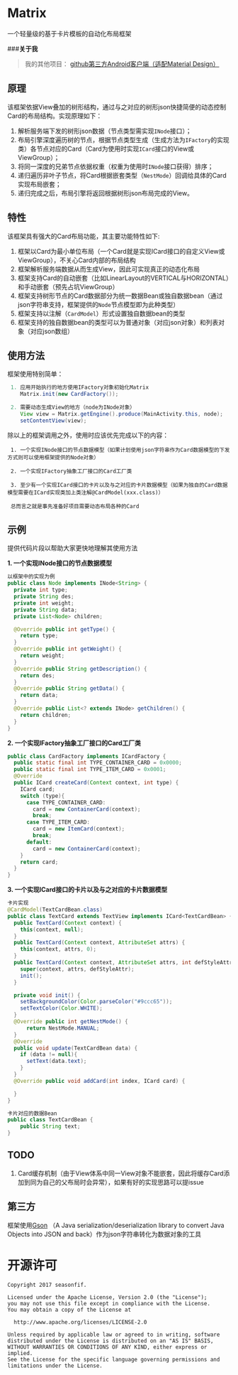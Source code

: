 Matrix
========

一个轻量级的基于卡片模板的自动化布局框架

###**关于我**

> 我的其他项目：
>[github第三方Android客户端（适配Material Design）](https://github.com/seasonfif/github)

## **原理**
该框架依据View叠加的树形结构，通过与之对应的树形json快捷简便的动态控制Card的布局结构。实现原理如下：

 1. 解析服务端下发的树形json数据（节点类型需实现`INode`接口）；
 2. 布局引擎深度遍历树的节点，根据节点类型生成（生成方法为`IFactory`的实现类）各节点对应的Card（Card为使用时实现`ICard`接口的View或ViewGroup）；
 3. 将同一深度的兄弟节点依据权重（权重为使用时`INode`接口获得）排序；
 4. 递归遍历非叶子节点，将Card根据嵌套类型（`NestMode`）回调给具体的Card实现布局嵌套；
 5. 递归完成之后，布局引擎将返回根据树形json布局完成的View。

## **特性**
该框架具有强大的Card布局功能，其主要功能特性如下:

 1. 框架以Card为最小单位布局（一个Card就是实现ICard接口的自定义View或ViewGroup），不关心Card内部的布局结构
 2. 框架解析服务端数据从而生成View，因此可实现真正的动态化布局
 3. 框架支持Card的自动嵌套（比如LinearLayout的VERTICAL与HORIZONTAL）和手动嵌套（预先占坑ViewGroup）
 4. 框架支持树形节点的Card数据部分为统一数据Bean或独自数据bean（通过json字符串支持，框架提供的`Node`节点模型即为此种类型）
 5. 框架支持以注解（`CardModel`）形式设置独自数据bean的类型
 6. 框架支持的独自数据bean的类型可以为普通对象（对应json对象）和列表对象（对应json数组）


## **使用方法**
框架使用特别简单：

```java
 1. 应用开始执行的地方使用IFactory对象初始化Matrix
    Matrix.init(new CardFactory());
    
 2. 需要动态生成View的地方（node为INode对象）
    View view = Matrix.getEngine().produce(MainActivity.this, node);
    setContentView(view);
```

除以上的框架调用之外，使用时应该优先完成以下的内容：
```
 1. 一个实现INode接口的节点数据模型（如果计划使用json字符串作为Card数据模型的下发方式则可以使用框架提供的Node对象）
    
 2. 一个实现IFactory抽象工厂接口的Card工厂类
 
 3. 至少有一个实现ICard接口的卡片以及与之对应的卡片数据模型（如果为独自的Card数据模型需要在ICard实现类加上类注解@CardModel(xxx.class)）
 
 总而言之就是事先准备好项目需要动态布局各种的Card
```

## **示例**
提供代码片段以帮助大家更快地理解其使用方法

**1. 一个实现INode接口的节点数据模型**
```java
以框架中的实现为例
public class Node implements INode<String> {
  private int type;
  private String des;
  private int weight;
  private String data;
  private List<Node> children;

  @Override public int getType() {
    return type;
  }
  @Override public int getWeight() {
    return weight;
  }
  @Override public String getDescription() {
    return des;
  }
  @Override public String getData() {
    return data;
  }
  @Override public List<? extends INode> getChildren() {
    return children;
  }
}
```

**2. 一个实现IFactory抽象工厂接口的Card工厂类**

```java
public class CardFactory implements ICardFactory {
  public static final int TYPE_CONTAINER_CARD = 0x0000;
  public static final int TYPE_ITEM_CARD = 0x0001;
  @Override
  public ICard createCard(Context context, int type) {
    ICard card;
    switch (type){
      case TYPE_CONTAINER_CARD:
        card = new ContainerCard(context);
        break;
      case TYPE_ITEM_CARD:
        card = new ItemCard(context);
        break;
      default:
        card = new ContainerCard(context);
    }
    return card;
  }
}
```

**3. 一个实现ICard接口的卡片以及与之对应的卡片数据模型**

```java
卡片实现
@CardModel(TextCardBean.class)
public class TextCard extends TextView implements ICard<TextCardBean> {
  public TextCard(Context context) {
    this(context, null);
  }
  public TextCard(Context context, AttributeSet attrs) {
    this(context, attrs, 0);
  }
  public TextCard(Context context, AttributeSet attrs, int defStyleAttr) {
    super(context, attrs, defStyleAttr);
    init();
  }

  private void init() {
    setBackgroundColor(Color.parseColor("#9ccc65"));
    setTextColor(Color.WHITE);
  }
  @Override public int getNestMode() {
      return NestMode.MANUAL;
  }
  @Override
  public void update(TextCardBean data) {
    if (data != null){
      setText(data.text);
    }
  }
  @Override public void addCard(int index, ICard card) {

  }
}

卡片对应的数据Bean
public class TextCardBean {
    public String text;
}
```

## **TODO**
 1. Card缓存机制（由于View体系中同一View对象不能嵌套，因此将缓存Card添加到同为自己的父布局时会异常），如果有好的实现思路可以提issue 

## **第三方**
框架使用[Gson](https://github.com/google/gson) （A Java serialization/deserialization library to convert Java Objects into JSON and back）作为json字符串转化为数据对象的工具

开源许可
====

```
Copyright 2017 seasonfif.

Licensed under the Apache License, Version 2.0 (the "License");
you may not use this file except in compliance with the License.
You may obtain a copy of the License at

  http://www.apache.org/licenses/LICENSE-2.0
    
Unless required by applicable law or agreed to in writing, software
distributed under the License is distributed on an "AS IS" BASIS,
WITHOUT WARRANTIES OR CONDITIONS OF ANY KIND, either express or implied.
See the License for the specific language governing permissions and
limitations under the License.
```